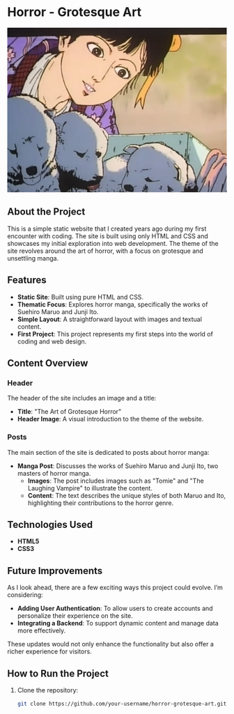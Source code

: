 # Horror - Grotesque Art

![Header Image](img/dogs.jpg)

## About the Project

This is a simple static website that I created years ago during my first encounter with coding. The site is built using only HTML and CSS and showcases my initial exploration into web development. The theme of the site revolves around the art of horror, with a focus on grotesque and unsettling manga.

## Features

- **Static Site**: Built using pure HTML and CSS.
- **Thematic Focus**: Explores horror manga, specifically the works of Suehiro Maruo and Junji Ito.
- **Simple Layout**: A straightforward layout with images and textual content.
- **First Project**: This project represents my first steps into the world of coding and web design.

## Content Overview

### Header

The header of the site includes an image and a title:

- **Title**: "The Art of Grotesque Horror"
- **Header Image**: A visual introduction to the theme of the website.

### Posts

The main section of the site is dedicated to posts about horror manga:

- **Manga Post**: Discusses the works of Suehiro Maruo and Junji Ito, two masters of horror manga.
  - **Images**: The post includes images such as "Tomie" and "The Laughing Vampire" to illustrate the content.
  - **Content**: The text describes the unique styles of both Maruo and Ito, highlighting their contributions to the horror genre.

## Technologies Used

- **HTML5**
- **CSS3**

## Future Improvements

As I look ahead, there are a few exciting ways this project could evolve. I’m considering:

- **Adding User Authentication**: To allow users to create accounts and personalize their experience on the site.
- **Integrating a Backend**: To support dynamic content and manage data more effectively.

These updates would not only enhance the functionality but also offer a richer experience for visitors.


## How to Run the Project

1. Clone the repository:
   ```bash
   git clone https://github.com/your-username/horror-grotesque-art.git


